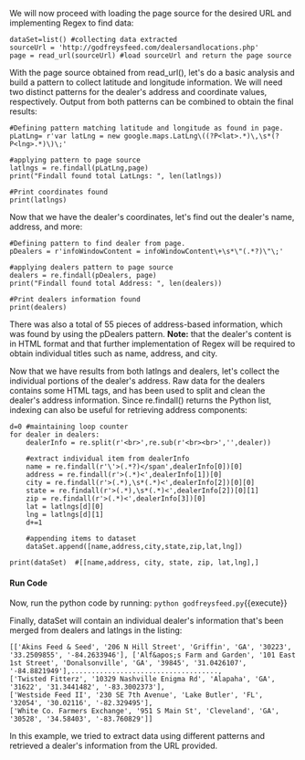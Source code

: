 
We will now proceed with loading the page source for the desired URL and implementing Regex to find data:

```
dataSet=list() #collecting data extracted
sourceUrl = 'http://godfreysfeed.com/dealersandlocations.php'
page = read_url(sourceUrl) #load sourceUrl and return the page source
```

With the page source obtained from read_url(), let's do a basic analysis and build a pattern to collect latitude and longitude information. We will need two distinct patterns for the dealer's address and coordinate values, respectively. Output from both patterns can be combined to obtain the final results:

```
#Defining pattern matching latitude and longitude as found in page.
pLatLng= r'var latLng = new google.maps.LatLng\((?P<lat>.*)\,\s*(?P<lng>.*)\)\;'

#applying pattern to page source
latlngs = re.findall(pLatLng,page) 
print("Findall found total LatLngs: ", len(latlngs))

#Print coordinates found
print(latlngs)
```

Now that we have the dealer's coordinates, let's find out the dealer's name, address, and more: 

```
#Defining pattern to find dealer from page.
pDealers = r'infoWindowContent = infoWindowContent\+\s*\"(.*?)\"\;'

#applying dealers pattern to page source
dealers = re.findall(pDealers, page)
print("Findall found total Address: ", len(dealers))

#Print dealers information found
print(dealers)
```

There was also a total of 55 pieces of address-based information, which was found by using the pDealers pattern. **Note:**  that the dealer's content is in HTML format and that further implementation of Regex will be required to obtain individual titles such as name, address, and city.

Now that we have results from both latlngs and dealers, let's collect the individual portions of the dealer's address. Raw data for the dealers contains some HTML tags, and has been used to split and clean the dealer's address information. Since re.findall() returns the Python list, indexing can also be useful for retrieving address components:

```
d=0 #maintaining loop counter  
for dealer in dealers:
    dealerInfo = re.split(r'<br>',re.sub(r'<br><br>','',dealer))
    
    #extract individual item from dealerInfo
    name = re.findall(r'\'>(.*?)</span',dealerInfo[0])[0]
    address = re.findall(r'>(.*)<',dealerInfo[1])[0]
    city = re.findall(r'>(.*),\s*(.*)<',dealerInfo[2])[0][0]
    state = re.findall(r'>(.*),\s*(.*)<',dealerInfo[2])[0][1]
    zip = re.findall(r'>(.*)<',dealerInfo[3])[0]
    lat = latlngs[d][0]
    lng = latlngs[d][1]
    d+=1
    
    #appending items to dataset
    dataSet.append([name,address,city,state,zip,lat,lng])

print(dataSet)  #[[name,address, city, state, zip, lat,lng],]
```

#### Run Code
Now, run the python code by running: `python godfreysfeed.py`{{execute}}

Finally, dataSet will contain an individual dealer's information that's been merged from dealers and latlngs in the listing:

```
[['Akins Feed & Seed', '206 N Hill Street', 'Griffin', 'GA', '30223', '33.2509855', '-84.2633946'], ['Alf&apos;s Farm and Garden', '101 East 1st Street', 'Donalsonville', 'GA', '39845', '31.0426107', '-84.8821949'],...................................., 
['Twisted Fitterz', '10329 Nashville Enigma Rd', 'Alapaha', 'GA', '31622', '31.3441482', '-83.3002373'], 
['Westside Feed II', '230 SE 7th Avenue', 'Lake Butler', 'FL', '32054', '30.02116', '-82.329495'],
['White Co. Farmers Exchange', '951 S Main St', 'Cleveland', 'GA', '30528', '34.58403', '-83.760829']]
```

In this example, we tried to extract data using different patterns and retrieved a dealer's information from the URL provided.